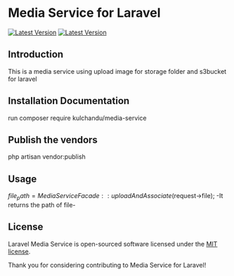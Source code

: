 # Media Service for Laravel

[![Latest Version](https://img.shields.io/github/v/tag/rahul-kulchandu2/media-service
)](https://github.com/rahul-kulchandu2/media-service/tags)
[![Latest Version](https://img.shields.io/packagist/dt/kulchandu/media-service
)](https://packagist.org/packages/kulchandu/media-service)


## Introduction

This is a media service using upload image for storage folder and s3bucket for laravel

## Installation Documentation

run composer require kulchandu/media-service

## Publish the vendors

php artisan vendor:publish

## Usage
  $file_path = MediaServiceFacade::uploadAndAssociate($request->file);
  -It returns the path of file-

## License

Laravel Media Service is open-sourced software licensed under the [MIT license](LICENSE.md).

Thank you for considering contributing to Media Service for Laravel!
